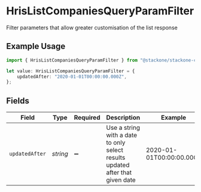 # HrisListCompaniesQueryParamFilter

Filter parameters that allow greater customisation of the list response

## Example Usage

```typescript
import { HrisListCompaniesQueryParamFilter } from "@stackone/stackone-client-ts/sdk/models/operations";

let value: HrisListCompaniesQueryParamFilter = {
    updatedAfter: "2020-01-01T00:00:00.000Z",
};
```

## Fields

| Field                                                                         | Type                                                                          | Required                                                                      | Description                                                                   | Example                                                                       |
| ----------------------------------------------------------------------------- | ----------------------------------------------------------------------------- | ----------------------------------------------------------------------------- | ----------------------------------------------------------------------------- | ----------------------------------------------------------------------------- |
| `updatedAfter`                                                                | *string*                                                                      | :heavy_minus_sign:                                                            | Use a string with a date to only select results updated after that given date | 2020-01-01T00:00:00.000Z                                                      |